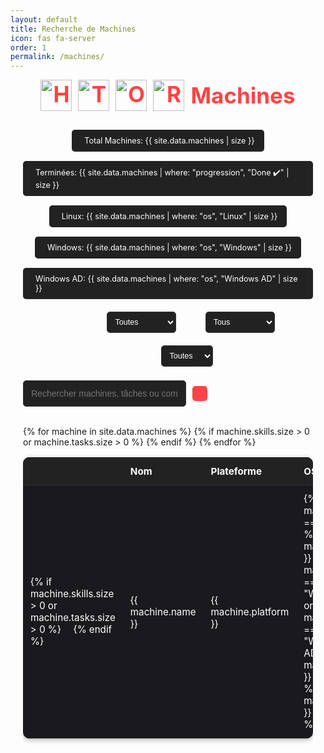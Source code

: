 ```yaml
---
layout: default
title: Recherche de Machines
icon: fas fa-server
order: 1
permalink: /machines/
---
```


<link rel="stylesheet" href="https://cdnjs.cloudflare.com/ajax/libs/font-awesome/6.4.0/css/all.min.css">

<div class="main-content">
  <div class="machines-header">
    <h1>
      <img src="https://i.ibb.co/4nqKzbkW/Hackthebox-cube.png" alt="HackTheBox Logo" width="50">
      <img src="https://i.ibb.co/nqH0T4w8/Untitled.png" alt="TryHackMe Logo" width="50">
      <img src="https://i.ibb.co/VpMLpFWc/j8m8atakekq1frdgg695.webp" alt="OffSec Logo" width="50">
      <img src="https://i.ibb.co/0y64r7m1/root-me-logo-png-seeklogo-505083.png" alt="RootMe Logo" width="50">
      Machines
    </h1>
  </div>

  <!-- Statistiques -->
  <div class="stats">
    <span><i class="fas fa-server"></i> Total Machines: {{ site.data.machines | size }}</span>
    <span><i class="fas fa-check-circle"></i> Terminées: {{ site.data.machines | where: "progression", "Done ✔️" | size }}</span>
    <span><i class="fab fa-linux"></i> Linux: {{ site.data.machines | where: "os", "Linux" | size }}</span>
    <span><i class="fab fa-windows"></i> Windows: {{ site.data.machines | where: "os", "Windows" | size }}</span>
    <span><i class="fab fa-windows"></i> Windows AD: {{ site.data.machines | where: "os", "Windows AD" | size }}</span>
  </div>

  <!-- Filtres -->
  <div class="filters">
    <div class="filter-group">
      <label for="platformFilter"><i class="fas fa-globe"></i> Plateforme:</label>
      <select id="platformFilter">
        <option value="all">Toutes</option>
        <option value="hackthebox">HackTheBox</option>
        <option value="tryhackme">TryHackMe</option>
        <option value="offsec">OffSec</option>
        <option value="rootme">RootMe</option>
      </select>
    </div>
    <div class="filter-group">
      <label for="osFilter"><i class="fas fa-laptop-code"></i> OS:</label>
      <select id="osFilter">
        <option value="all">Tous</option>
        <option value="linux">Linux</option>
        <option value="windows">Windows</option>
        <option value="windows ad">Windows AD</option>
      </select>
    </div>
    <div class="filter-group">
      <label for="difficultyFilter"><i class="fas fa-tachometer-alt"></i> Difficulté:</label>
      <select id="difficultyFilter">
        <option value="all">Toutes</option>
        <option value="easy">Easy</option>
        <option value="medium">Medium</option>
        <option value="hard">Hard</option>
        <option value="insane">Insane</option>
      </select>
    </div>
  </div>

  <!-- Barre de recherche -->
  <div class="search-bar">
    <input type="text" id="searchInput" placeholder="Rechercher machines, tâches ou compétences..." />
    <button><i class="fas fa-search"></i></button>
    <p>Machines trouvées: <span id="machineCount">{{ site.data.machines | size }}</span></p>
  </div>

  <!-- Tableau des machines -->
  <div class="table-container">
    <table class="machines-table">
      <thead>
        <tr>
          <th></th>
          <th>Nom</th>
          <th>Plateforme</th>
          <th>OS</th>
          <th>Difficulté</th>
          <th>Write-up</th>
          <th>ToDo</th>
        </tr>
      </thead>
      <tbody>
        {% for machine in site.data.machines %}
        <tr>
          <td>
            {% if machine.skills.size > 0 or machine.tasks.size > 0 %}
              <button class="toggle-details" data-machine="{{ machine.name | slugify }}"><i class="fas fa-chevron-down"></i></button>
            {% endif %}
          </td>
          <td data-label="Nom">{{ machine.name }}</td>
          <td data-label="Plateforme" data-value="{{ machine.platform | downcase }}">{{ machine.platform }}</td>
          <td data-label="OS" data-value="{{ machine.os | downcase }}">
            {% if machine.os == "Linux" %}
              <i class="fab fa-linux"></i> {{ machine.os }}
            {% elsif machine.os == "Windows" or machine.os == "Windows AD" %}
              <i class="fab fa-windows"></i> {{ machine.os }}
            {% else %}
              {{ machine.os }}
            {% endif %}
          </td>
          <td data-label="Difficulté" data-value="{{ machine.difficulty | downcase }}">
            <span class="difficulty {{ machine.difficulty | downcase }}">{{ machine.difficulty }}</span>
          </td>
          <td data-label="Write-up">
            {% if machine.writeup %}
              <a href="{{ machine.writeup }}" class="writeup-link">Lire Write-up</a>
            {% else %}
              -
            {% endif %}
          </td>
          <td data-label="ToDo">
            {% if machine.tasks.size > 0 %}
              <span class="task-count"><span class="completed-count" data-machine="{{ machine.name | slugify }}">0</span>/{{ machine.tasks.size }}</span>
            {% else %}
              -
            {% endif %}
          </td>
        </tr>
        {% if machine.skills.size > 0 or machine.tasks.size > 0 %}
        <tr class="details" style="display: none;" data-machine="{{ machine.name | slugify }}">
          <td colspan="7">
            <div class="details-container">
              {% if machine.skills.size > 0 %}
              <div class="tab">
                <input type="radio" id="tab-skills-{{ machine.name | slugify }}" name="tab-{{ machine.name | slugify }}" checked>
                <label for="tab-skills-{{ machine.name | slugify }}">Compétences</label>
                <div class="tab-content">
                  <h3><i class="fas fa-tools"></i> Compétences</h3>
                  <ul>
                    {% for skill in machine.skills %}
                    <li>{{ skill }}</li>
                    {% endfor %}
                  </ul>
                </div>
              </div>
              {% endif %}
              {% if machine.tasks.size > 0 %}
              <div class="tab">
                <input type="radio" id="tab-tasks-{{ machine.name | slugify }}" name="tab-{{ machine.name | slugify }}">
                <label for="tab-tasks-{{ machine.name | slugify }}">Tâches</label>
                <div class="tab-content">
                  <h3><i class="fas fa-tasks"></i> Tâches</h3>
                  <ul>
                    {% for task in machine.tasks %}
                    <li class="task">
                      <input type="checkbox" id="task-{{ machine.name | slugify }}-{{ forloop.index0 }}" data-machine="{{ machine.name | slugify }}"
                        {% if task.completed %}checked{% endif %}>
                      <label for="task-{{ machine.name | slugify }}-{{ forloop.index0 }}">
                        {{ task.description }}
                        {% if task.link %}
                          <a href="{{ task.link }}" class="task-link">Voir</a>
                        {% endif %}
                      </label>
                    </li>
                    {% endfor %}
                  </ul>
                </div>
              </div>
              {% endif %}
            </div>
          </td>
        </tr>
        {% endif %}
        {% endfor %}
      </tbody>
    </table>
  </div>
</div>

<style>
  .main-content {
    max-width: 960px;
    margin: 0 auto;
    padding: 0 20px;
  }
  .machines-header {
    text-align: center;
    margin-bottom: 30px;
  }
  .machines-header h1 {
    color: #ff4444;
    font-size: 2.5em;
    display: flex;
    justify-content: center;
    align-items: center;
    gap: 10px;
    margin: 0;
  }
  .stats {
    display: flex;
    justify-content: center;
    gap: 15px;
    margin-bottom: 20px;
    flex-wrap: wrap;
  }
  .stats span {
    background: #222;
    padding: 10px 15px;
    border-radius: 5px;
    color: #fff;
    font-size: 0.9em;
    display: flex;
    align-items: center;
    gap: 5px;
  }
  .filters {
    display: flex;
    justify-content: center;
    gap: 20px;
    margin-bottom: 20px;
    flex-wrap: wrap;
  }
  .filter-group {
    display: flex;
    align-items: center;
    gap: 5px;
  }
  .filters label {
    color: #fff;
    font-size: 0.9em;
  }
  .filters select {
    padding: 8px;
    background: #222;
    color: #fff;
    border: 1px solid #333;
    border-radius: 5px;
    font-size: 0.9em;
    transition: border-color 0.3s;
  }
  .filters select:hover {
    border-color: #ff4444;
  }
  .search-bar {
    display: flex;
    justify-content: center;
    align-items: center;
    gap: 10px;
    margin-bottom: 30px;
  }
  .search-bar input {
    padding: 12px;
    width: 100%;
    max-width: 450px;
    font-size: 1em;
    background: #222;
    color: #fff;
    border: 1px solid #333;
    border-radius: 5px;
    transition: border-color 0.3s;
  }
  .search-bar input:focus {
    border-color: #ff4444;
    outline: none;
  }
  .search-bar button {
    padding: 12px;
    background: #ff4444;
    color: #fff;
    border: none;
    border-radius: 5px;
    cursor: pointer;
    font-size: 1em;
    transition: background 0.3s;
  }
  .search-bar button:hover {
    background: #cc3333;
  }
  .search-bar p {
    color: #fff;
    margin: 0;
    font-size: 0.9em;
  }
  .table-container {
    overflow-x: auto;
  }
  .machines-table {
    width: 100%;
    border-collapse: separate;
    border-spacing: 0;
    background: #1a1a1e;
    color: #fff;
    border-radius: 10px;
    overflow: hidden;
    box-shadow: 0 2px 8px rgba(0, 0, 0, 0.3);
  }
  .machines-table th,
  .machines-table td {
    padding: 12px;
    text-align: left;
    border-bottom: 1px solid #333;
    font-size: 0.95em;
    vertical-align: middle;
  }
  .machines-table th {
    background: #222;
    font-weight: bold;
  }
  .machines-table tr:hover {
    background: #252525;
    transition: background 0.3s;
  }
  .toggle-details {
    background: none;
    border: none;
    color: #ff4444;
    font-size: 1.2em;
    cursor: pointer;
    transition: transform 0.3s;
  }
  .toggle-details.active i {
    transform: rotate(180deg);
  }
  .details-container {
    padding: 15px;
    background: #222;
    border-radius: 5px;
  }
  .tab {
    margin-bottom: 10px;
  }
  .tab input[type="radio"] {
    display: none;
  }
  .tab label {
    display: inline-block;
    padding: 10px 20px;
    background: #333;
    color: #fff;
    cursor: pointer;
    border-radius: 5px 5px 0 0;
    font-size: 0.9em;
    transition: background 0.3s;
  }
  .tab input[type="radio"]:checked + label {
    background: #ff4444;
  }
  .tab-content {
    display: none;
    padding: 15px;
    background: #1a1a1e;
    border: 1px solid #333;
    border-radius: 0 5px 5px 5px;
  }
  .tab input[type="radio"]:checked + label + .tab-content {
    display: block;
  }
  .tab-content h3 {
    color: #ff4444;
    margin-bottom: 10px;
    font-size: 1.2em;
    display: flex;
    align-items: center;
    gap: 5px;
  }
  .tab-content ul {
    margin: 0;
    padding-left: 20px;
    list-style: none;
  }
  .tab-content li {
    position: relative;
    margin-bottom: 8px;
    color: #ddd;
  }
  .tab-content li:not(.task):before {
    content: "•";
    color: #ff4444;
    position: absolute;
    left: -15px;
  }
  .task {
    display: flex;
    align-items: center;
  }
  .task input[type="checkbox"] {
    display: none;
  }
  .task label {
    display: flex;
    align-items: center;
    cursor: pointer;
    flex: 1;
  }
  .task input[type="checkbox"] + label:before {
    content: "\f0c8";
    font-family: "Font Awesome 6 Free";
    font-weight: 900;
    color: #f28c38;
    margin-right: 12px;
    font-size: 1.4em;
    transition: color 0.3s;
  }
  .task input[type="checkbox"]:checked + label:before {
    content: "\f14a";
    color: #28a745;
  }
  .task-link {
    color: #ff4444;
    text-decoration: none;
    margin-left: 8px;
    font-size: 0.9em;
    transition: color 0.3s;
  }
  .task-link:hover {
    color: #cc3333;
    text-decoration: underline;
  }
  .task-count {
    background: #333;
    padding: 5px 10px;
    border-radius: 5px;
    font-size: 0.9em;
    color: #fff;
  }
  .difficulty.easy { color: #28a745; }
  .difficulty.medium { color: #f28c38; }
  .difficulty.hard { color: #dc3545; }
  .difficulty.insane { color: #6f42c1; }
  .writeup-link {
    color: #ff4444;
    text-decoration: none;
    font-size: 0.9em;
    transition: color 0.3s;
  }
  .writeup-link:hover {
    color: #cc3333;
    text-decoration: underline;
  }
  @media (max-width: 768px) {
    .main-content {
      padding: 0 10px;
    }
    .machines-table {
      display: block;
      box-shadow: none;
    }
    .machines-table thead {
      display: none;
    }
    .machines-table tbody, .machines-table tr {
      display: block;
      margin-bottom: 20px;
      background: #222;
      border-radius: 8px;
      box-shadow: 0 2px 5px rgba(0, 0, 0, 0.3);
    }
    .machines-table td {
      display: flex;
      justify-content: space-between;
      padding: 10px;
      border-bottom: 1px solid #333;
    }
    .machines-table td:before {
      content: attr(data-label);
      font-weight: bold;
      color: #ff4444;
      flex: 0 0 100px;
    }
    .machines-table td:first-child {
      justify-content: center;
    }
    .machines-table .details {
      display: none !important;
    }
    .toggle-details.active + td + td + td + td + td + td + tr.details {
      display: table-row !important;
    }
    .search-bar input {
      width: 100%;
    }
    .filters {
      flex-direction: column;
      align-items: stretch;
    }
    .filter-group {
      width: 100%;
      margin-bottom: 10px;
    }
    .filters select {
      width: 100%;
    }
    .stats {
      flex-direction: column;
      gap: 10px;
    }
  }
</style>

<script>
  // Afficher/masquer les détails
  document.querySelectorAll(".toggle-details").forEach((toggle) => {
    toggle.addEventListener("click", () => {
      const machineId = toggle.getAttribute("data-machine");
      const detailsRow = document.querySelector(`tr.details[data-machine="${machineId}"]`);
      if (detailsRow.style.display === "none" || !detailsRow.style.display) {
        detailsRow.style.display = "table-row";
        toggle.classList.add("active");
      } else {
        detailsRow.style.display = "none";
        toggle.classList.remove("active");
      }
    });
  });

  // Initialiser les checkboxes depuis localStorage
  function loadTasks() {
    document.querySelectorAll(".task input[type=\"checkbox\"]").forEach((checkbox) => {
      const taskId = checkbox.id;
      const isChecked = localStorage.getItem(taskId) === "true";
      checkbox.checked = isChecked || checkbox.hasAttribute("checked");
    });
    updateProgress();
  }

  // Mettre à jour les compteurs de tâches
  function updateProgress() {
    document.querySelectorAll(".task-count .completed-count").forEach((counter) => {
      const machine = counter.getAttribute("data-machine");
      const tasks = document.querySelectorAll(`input[data-machine="${machine}"]:checked`);
      counter.textContent = tasks.length;
    });
  }

  // Écouteurs pour les checkboxes
  document.querySelectorAll(".task input[type=\"checkbox\"]").forEach((checkbox) => {
    checkbox.addEventListener("change", () => {
      localStorage.setItem(checkbox.id, checkbox.checked);
      updateProgress();
    });
  });

  // Appliquer les filtres et la recherche
  function applyFiltersAndSearch() {
    const platformFilter = document.getElementById("platformFilter").value;
    const osFilter = document.getElementById("osFilter").value;
    const difficultyFilter = document.getElementById("difficultyFilter").value;
    const searchTerm = document.getElementById("searchInput").value.toLowerCase();
    const rows = document.querySelectorAll(".machines-table tbody tr:not(.details)");
    let visibleCount = 0;

    rows.forEach((row) => {
      const name = row.cells[1].textContent.toLowerCase();
      const platform = row.cells[2].getAttribute("data-value") || "";
      const os = row.cells[3].getAttribute("data-value") || "";
      const difficulty = row.cells[4].getAttribute("data-value") || "";
      const detailsRow = document.querySelector(`tr.details[data-machine="${row.cells[1].textContent.toLowerCase().replace(/\s+/g, '-')}"]`);
      const detailsText = detailsRow ? detailsRow.textContent.toLowerCase() : "";

      const matchesSearch =
        name.includes(searchTerm) ||
        platform.includes(searchTerm) ||
        os.includes(searchTerm) ||
        difficulty.includes(searchTerm) ||
        detailsText.includes(searchTerm);

      const matchesPlatform = platformFilter === "all" || platform === platformFilter;
      const matchesOs = osFilter === "all" || os === osFilter;
      const matchesDifficulty = difficultyFilter === "all" || difficulty === difficultyFilter;

      if (matchesSearch && matchesPlatform && matchesOs && matchesDifficulty) {
        row.style.display = "";
        visibleCount++;
      } else {
        row.style.display = "none";
      }
    });

    document.getElementById("machineCount").textContent = visibleCount;
  }

  // Écouteurs pour les filtres et la recherche
  document.getElementById("platformFilter").addEventListener("change", applyFiltersAndSearch);
  document.getElementById("osFilter").addEventListener("change", applyFiltersAndSearch);
  document.getElementById("difficultyFilter").addEventListener("change", applyFiltersAndSearch);
  document.getElementById("searchInput").addEventListener("input", applyFiltersAndSearch);

  // Charger les tâches et appliquer les filtres au démarrage
  window.addEventListener("load", () => {
    loadTasks();
    applyFiltersAndSearch();
  });
</script>